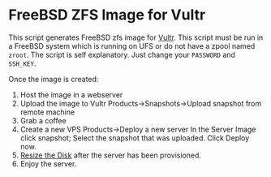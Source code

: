 # FreeBSD ZFS Image for Vultr

This script generates FreeBSD zfs image for [Vultr](https://vultr.com). This script must be run in a FreeBSD system which is running on UFS or do not have a zpool named `zroot`. The script is self explanatory. Just change your `PASSWORD` and `SSH_KEY`.

Once the image is created:
1. Host the image in a webserver
2. Upload the image to Vultr Products->Snapshots->Upload snapshot from remote machine
3. Grab a coffee
4. Create a new VPS Products->Deploy a new server In the Server Image click snapshot; Select the snapshot that was uploaded. Click Deploy now.
5. [Resize the Disk](https://www.vultr.com/docs/resize-zfs-storage-pool-on-freebsd-trueos/) after the server has been provisioned.
6. Enjoy the server. 
